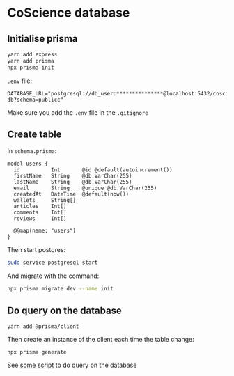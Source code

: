 # CoScience database

## Initialise prisma

```zsh
yarn add express
yarn add prisma
npx prisma init
```

`.env` file:

```
DATABASE_URL="postgresql://db_user:***************@localhost:5432/coscience-db?schema=publicc"
```

Make sure you add the `.env` file in the `.gitignore`

## Create table

In `schema.prisma`:

```prisma
model Users {
  id          Int       @id @default(autoincrement())
  firstName   String    @db.VarChar(255)
  lastName    String    @db.VarChar(255)
  email       String    @unique @db.VarChar(255)
  createdAt   DateTime  @default(now())
  wallets     String[]
  articles    Int[]
  comments    Int[]
  reviews     Int[]

  @@map(name: "users")
}
```

Then start postgres:

```zsh
sudo service postgresql start
```

And migrate with the command:

```zsh
npx prisma migrate dev --name init
```

## Do query on the database

```
yarn add @prisma/client
```

Then create an instance of the client each time the table change:

```
npx prisma generate
```

See [some script](https://github.com/RaphaelHardFork/coscience-db/blob/main/testingPrismaClient.js) to do query on the database
